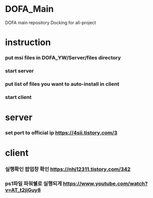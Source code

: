 # DOFA_Main
DOFA main repository
Docking for all-project

# instruction
### put msi files in DOFA_YW/Server/files directory
### start server
### put list of files you want to auto-install in client
### start client

# server
### set port to official ip https://4sii.tistory.com/3

# client 
### 실행확인 팝업창 확인 https://nhj12311.tistory.com/342
### ps1파일 파워쉘로 실행되게 https://www.youtube.com/watch?v=AT_t2jiGuy8 
